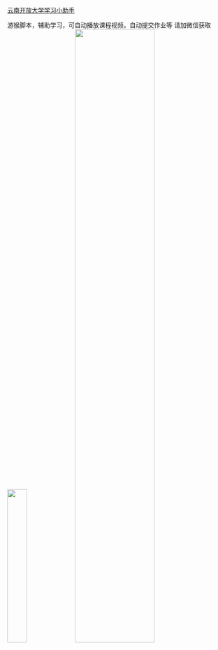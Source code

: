[云南开放大学学习小助手](https://github.com/cloudswave/blog/issues/42)

游猴脚本，辅助学习，可自动播放课程视频，自动提交作业等
请加微信获取
<img src="https://nfile.webnotepad.net/uploads/20231028/9b092f6862649029f1c8392b68c080c6.png" width="30%"/>
<img src="https://nfile.webnotepad.net/uploads/20231028/c46b9f14420ca87bad1d7d5bcc87dea3.jpg" width="60%"/>
